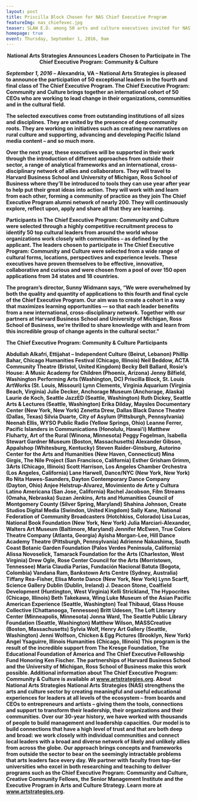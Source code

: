 ```yaml
---
layout: post
title: Priscilla Block Chosen for NAS Chief Executive Program
featureImg: nas_chiefexec.jpg
teaser: SLAW E.D. among 50 arts and culture executives invited for NAS Program!
homepage: true
event: Thursday, September 1, 2016, 9am
---
```


<B><center>National Arts Strategies Announces Leaders Chosen
to Participate in The Chief Executive Program: Community & Culture</center>

<i>September 1, 2016</i> – Alexandria, VA – National Arts Strategies is pleased to announce the
participation of 50 exceptional leaders in the fourth and final class of The Chief Executive
Program. The Chief Executive Program: Community and Culture brings together an
international cohort of 50 CEOs who are working to lead change in their organizations,
communities and in the cultural field.

The selected executives come from outstanding institutions of all sizes and disciplines. They
are united by the presence of deep community roots. They are working on initiatives such
as creating new narratives on rural culture and supporting, advancing and developing
Pacific Island media content – and so much more.

Over the next year, these executives will be supported in their work through the introduction
of different approaches from outside their sector, a range of analytical frameworks and an
international, cross-disciplinary network of allies and collaborators. They will travel to
Harvard Business School and University of Michigan, Ross School of Business where they’ll
be introduced to tools they can use year after year to help put their great ideas into action.
They will work with and learn from each other, forming a community of practice as they join
The Chief Executive Program alumni network of nearly 200. They will continuously explore,
reflect upon, apply and share all that they are learning.

Participants in The Chief Executive Program: Community and Culture were selected through
a highly competitive recruitment process to identify 50 top cultural leaders from around the
world whose organizations work closely with communities – as defined by the applicant.
The leaders chosen to participate in The Chief Executive Program: Community and Culture
were selected from a wide range of cultural forms, locations, perspectives and experience
levels. These executives have proven themselves to be effective, innovative, collaborative
and curious and were chosen from a pool of over 150 open applications from 34 states and
18 countries.

The program’s director, Sunny Widmann says, “We were overwhelmed by both the quality
and quantity of applications to this fourth and final cycle of the Chief Executive Program.
Our aim was to create a cohort in a way that maximizes learning opportunities — so that
each leader benefits from a new international, cross-disciplinary network. Together with our 
partners at Harvard Business School and University of Michigan, Ross School of Business,
we’re thrilled to share knowledge with and learn from this incredible group of change
agents in the cultural sector.”

The Chief Executive Program: Community & Culture Participants

Abdullah Alkafri, Ettijahat – Independent Culture (Beirut, Lebanon)
Phillip Bahar, Chicago Humanities Festival (Chicago, Illinois)
Neil Beddow, ACTA Community Theatre (Bristol, United Kingdom)
Becky Bell Ballard, Rosie’s House: A Music Academy for Children (Phoenix, Arizona)
Jenny Bilfield, Washington Performing Arts (Washington, DC)
<B>Priscilla Block, St. Louis ArtWorks (St. Louis, Missouri)</B>
Lynn Clements, Virginia Aquarium (Virginia Beach, Virginia)
Julie Decker, Anchorage Museum (Anchorage, Alaska)
Laurie de Koch, Seattle JazzED (Seattle, Washington)
Ruth Dickey, Seattle Arts & Lectures (Seattle, Washington)
Erika Dilday, Maysles Documentary Center (New York, New York)
Zenetta Drew, Dallas Black Dance Theatre (Dallas, Texas)
Silvia Duarte, City of Asylum (Pittsburgh, Pennsylvania)
Neenah Ellis, WYSO Public Radio (Yellow Springs, Ohio)
Leanne Ferrer, Pacific Islanders in Communications (Honolulu, Hawai’i)
Matthew Fluharty, Art of the Rural (Winona, Minnesota)
Peggy Fogelman, Isabella Stewart Gardner Museum (Boston, Massachusetts)
Alexander Gibson, Appalshop (Whitesburg, Kentucky)
Steven Raider-Ginsburg, Autorino Center for the Arts and Humanities (New Haven, Connecticut)
Mina Girgis, The Nile Project (San Francisco, California)
Esther Grisham Grimm, 3Arts (Chicago, Illinois)
Scott Harrison, Los Angeles Chamber Orchestra (Los Angeles, California)
Lane Harwell, Dance/NYC (New York, New York)
Ro Nita Hawes-Saunders, Dayton Contemporary Dance Company (Dayton, Ohio)
Anjee Helstrup-Alvarez, Movimiento de Arte y Cultura Latino Americana (San Jose, California)
Rachel Jacobson, Film Streams (Omaha, Nebraska)
Suzan Jenkins, Arts and Humanities Council of Montgomery County (Silver Spring, Maryland)
Shahina Johnson, Create Studios Digital Media (Swindon, United Kingdom)
Sally Kane, National Federation of Community Broadcasters (Hotchkiss, Colorado)
Lisa Lucas, National Book Foundation (New York, New York)
Julia Marciari-Alexander, Walters Art Museum (Baltimore, Maryland)
Jennifer McEwen, True Colors Theatre Company (Atlanta, Georgia)
Ayisha Morgan-Lee, Hill Dance Academy Theatre (Pittsburgh, Pennsylvania)
Adrienne Nakashima, South Coast Botanic Garden Foundation (Palos Verdes Peninsula, California)
Alissa Novoselick, Tamarack Foundation for the Arts (Charleston, West Virginia)
Drew Ogle, Rose Center Council for the Arts (Morristown, Tennessee)
Maria Claudia Parias, Fundación Nacional Batuta (Bogota, Colombia)
Vandana Ram, Bankstown Arts Centre (Sydney, Australia)
Tiffany Rea-Fisher, Elisa Monte Dance (New York, New York)
Lynn Scarff, Science Gallery Dublin (Dublin, Ireland)
J. Deacon Stone, Coalfield Development (Huntington, West Virginia)
Kelli Strickland, The Hypocrites (Chicago, Illinois)
Beth Takekawa, Wing Luke Museum of the Asian Pacific American Experience (Seattle, Washington)
Teal Thibaud, Glass House Collective (Chattanooga, Tennessee)
Britt Udesen, The Loft Literary Center (Minneapolis, Minnesota)
Jonna Ward, The Seattle Public Library Foundation (Seattle, Washington)
Matthew Wilson, MASSCreative (Boston, Massachusetts)
Sylvia Wolf, Henry Art Gallery (Seattle, Washington)
Jenni Wolfson, Chicken & Egg Pictures (Brooklyn, New York)
Angel Ysaguirre, Illinois Humanities (Chicago, Illinois)
This program is the result of the incredible support from The Kresge Foundation, The Educational
Foundation of America and The Chief Executive Fellowship Fund Honoring Ken Fischer. The
partnerships of Harvard Business School and the University of Michigan, Ross School of Business
make this work possible. Additional information about The Chief Executive Program: Community &
Culture is available at www.artstrategies.org.
About National Arts Strategies
National Arts Strategies (NAS) strengthens the arts and culture sector by creating
meaningful and useful educational experiences for leaders at all levels of the ecosystem –
from boards and CEOs to entrepreneurs and artists – giving them the tools, connections and
support to transform their leadership, their organizations and their communities.
Over our 30-year history, we have worked with thousands of people to build management
and leadership capacities. Our model is to build connections that have a high level of trust
and that are both deep and broad: we work closely with individual communities and
connect local leaders with a broad and diverse network of likely and unlikely allies from
across the globe.
Our approach brings concepts and frameworks from outside the sector to bear on the
seemingly intractable problems that arts leaders face every day. We partner with faculty
from top-tier universities who excel in both researching and teaching to deliver programs
such as the Chief Executive Program: Community and Culture, Creative Community Fellows,
the Senior Management Institute and the Executive Program in Arts and Culture Strategy.
Learn more at www.artstrategies.org.